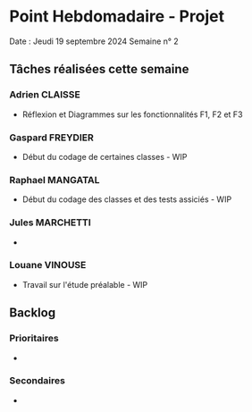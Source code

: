 # Point Hebdomadaire - Projet 

Date : Jeudi 19 septembre 2024
Semaine n° 2

## Tâches réalisées cette semaine

### Adrien CLAISSE
- Réflexion et Diagrammes sur les fonctionnalités F1, F2 et F3

### Gaspard FREYDIER 
- Début du codage de certaines classes - WIP

### Raphael MANGATAL
- Début du codage des classes et des tests assiciés - WIP

### Jules MARCHETTI
- 

### Louane VINOUSE
- Travail sur l'étude préalable - WIP

## Backlog

### Prioritaires
- 

### Secondaires
- 
